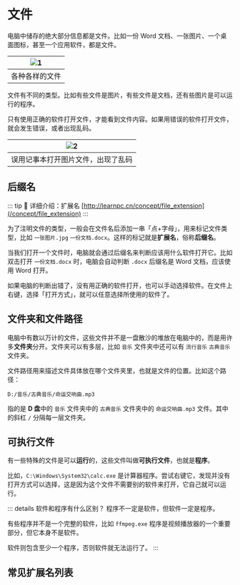 # 文件

电脑中储存的绝大部分信息都是文件。比如一份 Word 文档、一张图片、一个桌面图标，甚至一个应用软件，都是文件。

| ![1](/pic/files.png) |
|:--------------------:|
| 各种各样的文件              |

文件有不同的类型。比如有些文件是图片，有些文件是文档，还有些图片是可以运行的程序。

只有使用正确的软件打开文件，才能看到文件内容。如果用错误的软件打开文件，就会发生错误，或者出现乱码。

| ![2](/pic/open_with_wrong_app.png) |
|:----------------------------------:|
| 误用记事本打开图片文件，出现了乱码                  |

## 后缀名

::: tip :link: 详细介绍：扩展名
[http://learnpc.cn/concept/file_extension](/concept/file_extension)
:::

为了注明文件的类型，一般会在文件名后添加一串「点+字母」，用来标记文件类型，比如 `一张图片.jpg` `一份文档.docx`。这样的标记就是**扩展名**，俗称**后缀名**。

<!--@include: @/template/can_not_see_file_extension.md-->

当我们打开一个文件时，电脑就会通过后缀名来判断应该用什么软件打开它。比如双击打开 `一份文档.docx` 时，电脑会自动判断 `.docx` 后缀名是 Word 文档，应该使用 Word 打开。

如果电脑的判断出错了，没有用正确的软件打开，也可以手动选择软件。在文件上右键，选择「打开方式」，就可以任意选择所使用的软件了。

<!--
::: tip :link: 教程：更改打开方式
http://learnpc.cn/tutorial/default_app
:::
-->
## 文件夹和文件路径

电脑中有数以万计的文件，这些文件并不是一盘散沙的堆放在电脑中的，而是用许多**文件夹**分开。文件夹可以有多层，比如 `音乐` 文件夹中还可以有 `流行音乐` `古典音乐` 文件夹。

文件路径用来描述文件具体放在哪个文件夹里，也就是文件的位置。比如这个路径：

```
D:/音乐/古典音乐/命运交响曲.mp3
```

指的是 **D 盘**中的 `音乐` 文件夹中的 `古典音乐` 文件夹中的 `命运交响曲.mp3` 文件。其中的斜杠 `/` 分隔每一层文件夹。

## 可执行文件

有一些特殊的文件是可以**运行**的，这些文件叫做**可执行文件**，也就是**程序**。

比如，`C:\Windows\System32\calc.exe` 是计算器程序。尝试右键它，发现并没有打开方式可以选择，这是因为这个文件不需要别的软件来打开，它自己就可以运行。

::: details 软件和程序有什么区别？
程序不一定是软件，但软件一定是程序。

有些程序并不是一个完整的软件，比如 `ffmpeg.exe` 程序是视频播放器的一个重要部分，但它本身不是软件。

软件则包含至少一个程序，否则软件就无法运行了。
:::

## 常见扩展名列表

<!--@include: @/template/file_extension_list.md-->
